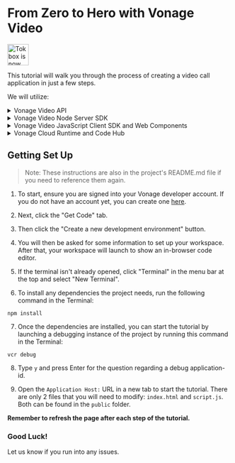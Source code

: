 # From Zero to Hero with Vonage Video

<img src="https://assets.tokbox.com/img/vonage/Vonage_VideoAPI_black.svg" height="48px" alt="Tokbox is now known as Vonage" />

This tutorial will walk you through the process of creating a video call application in just a few steps.

We will utilize:
<details>
    <summary>Vonage Video API</summary>
    The <a href="https://developer.vonage.com/en/video/overview" target="_blank">Vonage Video API</a> platform makes it possible to embed real-time, high-quality interactive video, messaging, screen-sharing, and more into web and mobile apps. The platform includes client libraries for the web, mobile, and desktop platform as well as server-side SDKs.
</details>

<details>
    <summary>Vonage Video Node Server SDK</summary>
    The <a href="https://developer.vonage.com/en/video/overview" target="_blank">Vonage Video Node Server SDK</a> lets you create sessions, generate tokens, and work with Vonage Video API for archiving and much more.
</details>

<details>
    <summary>Vonage Video JavaScript Client SDK and Web Components</summary>
    The <a href="https://developer.vonage.com/en/video/client-sdks/web/overview" target="_blank">Vonage Video JavaScript Client SDK</a> unlocks the power of the Video API in the browser. The <a href="https://github.com/Vonage-Community/web_components-video_api-javascript/" target="_blank">Vonage Video Web Components</a> package many of the most common use cases into self-contained elements that can be dropped into any Web application.
</details>

<details>
    <summary>Vonage Cloud Runtime and Code Hub</summary>
    <a href="https://developer.vonage.com/en/vonage-cloud-runtime/overview" target="_blank">Vonage Cloud Runtime</a> eliminates the need to host and maintain your own infrastructure to use the Vonage APIs and allows developers to go into production faster. <a href="https://developer.vonage.com/en/cloud-runtime" target="_blank">Code Hub</a> showcases pre-built solutions ready to be deployed to Vonage's serverless platform.
</details>

## Getting Set Up

>Note:  These instructions are also in the project's README.md file if you need to reference them again.
1. To start, ensure you are signed into your Vonage developer account. If you do not have an account yet, you can create one <a href="https://vonage.dev/Dreamforce-24" target="_blank">here</a>.

2. Next, click the "Get Code" tab.

3. Then click the "Create a new development environment" button.

4. You will then be asked for some information to set up your workspace. After that, your workspace will launch to show an in-browser code editor.

5. If the terminal isn't already opened, click "Terminal" in the menu bar at the top and select "New Terminal".

6. To install any dependencies the project needs, run the following command in the Terminal:
```
npm install
```

7. Once the dependencies are installed, you can start the tutorial by launching a debugging instance of the project by running this command in the Terminal:

```
vcr debug
```

8. Type `y` and press Enter for the question regarding a debug application-id.

9. Open the `Application Host:` URL in a new tab to start the tutorial. There are only 2 files that you will need to modify: `index.html` and `script.js`. Both can be found in the `public` folder.

**Remember to refresh the page after each step of the tutorial.**

### Good Luck!
Let us know if you run into any issues.